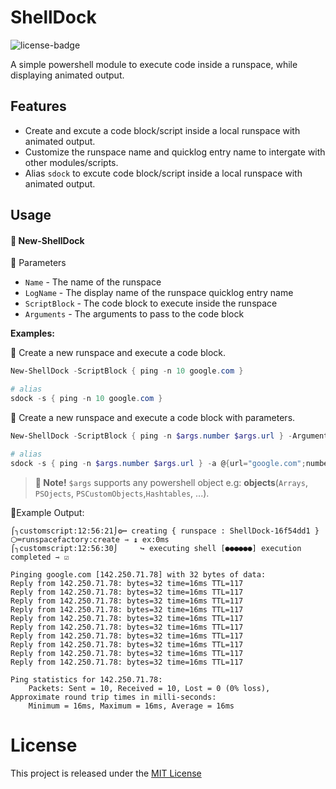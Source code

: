 
# ShellDock

![license-badge][license-badge]

A simple powershell module to execute code inside a runspace, while displaying animated output.

## Features
- Create and excute a code block/script inside a local runspace with animated output.
- Customize the runspace name and quicklog entry name to intergate with other modules/scripts.
- Alias `sdock` to excute code block/script inside a local runspace with animated output.

## Usage

#### 🔘 New-ShellDock
🔸 Parameters
- `Name` - The name of the runspace
- `LogName` - The display name of the runspace quicklog entry name
- `ScriptBlock` - The code block to execute inside the runspace
- `Arguments` - The arguments to pass to the code block


**Examples:**

🔹 Create a new runspace and execute a code block.

```powershell
New-ShellDock -ScriptBlock { ping -n 10 google.com }

# alias
sdock -s { ping -n 10 google.com }
```

🔹 Create a new runspace and execute a code block with parameters.

```powershell
New-ShellDock -ScriptBlock { ping -n $args.number $args.url } -Arguments (@{url="google.com";number=10})

# alias
sdock -s { ping -n $args.number $args.url } -a @{url="google.com";number=10}
```
> **🦜 Note!**
> `$args` supports any powershell object e.g: **objects**(`Arrays`, `PSOjects`, `PSCustomObjects`,`Hashtables`, ...).

🔻Example Output:

```pre
⌠╮customscript:12:56:21⌡❂┅ creating { runspace : ShellDock-16f54dd1 } ⬡═runspacefactory:create ⇾ ↨ ex:0ms
⌠╮customscript:12:56:30⌡     ↪ executing shell [●●●●●●] execution completed ⇾ ☑

Pinging google.com [142.250.71.78] with 32 bytes of data:
Reply from 142.250.71.78: bytes=32 time=16ms TTL=117
Reply from 142.250.71.78: bytes=32 time=16ms TTL=117
Reply from 142.250.71.78: bytes=32 time=16ms TTL=117
Reply from 142.250.71.78: bytes=32 time=16ms TTL=117
Reply from 142.250.71.78: bytes=32 time=16ms TTL=117
Reply from 142.250.71.78: bytes=32 time=16ms TTL=117
Reply from 142.250.71.78: bytes=32 time=16ms TTL=117
Reply from 142.250.71.78: bytes=32 time=16ms TTL=117
Reply from 142.250.71.78: bytes=32 time=16ms TTL=117
Reply from 142.250.71.78: bytes=32 time=16ms TTL=117

Ping statistics for 142.250.71.78:
    Packets: Sent = 10, Received = 10, Lost = 0 (0% loss),
Approximate round trip times in milli-seconds:
    Minimum = 16ms, Maximum = 16ms, Average = 16ms
```

# License

This project is released under the [MIT License](LICENSE)


[license-badge]: https://img.shields.io/badge/License-MIT-Blue?style=for-the-badge&labelColor=%232D2D34&color=%2317202a